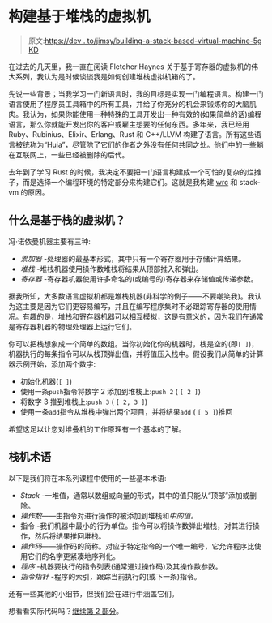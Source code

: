 # 构建基于堆栈的虚拟机

> 原文:[https://dev . to/jimsy/building-a-stack-based-virtual-machine-5g KD](https://dev.to/jimsy/building-a-stack-based-virtual-machine-5gkd)

在过去的几天里，我一直在阅读 Fletcher Haynes 关于基于寄存器的虚拟机的伟大系列，我认为是时候谈谈我是如何创建堆栈虚拟机箱的了。

先说一些背景；当我学习一门新语言时，我的目标是实现一门编程语言。构建一门语言使用了程序员工具箱中的所有工具，并给了你充分的机会来锻炼你的大脑肌肉。我认为，如果你能使用一种特殊的工具开发出一种有效的(如果简单的话)编程语言，那么你就能开发出你的客户或雇主想要的任何东西。多年来，我已经用 Ruby、Rubinius、Elixir、Erlang、Rust 和 C++/LLVM 构建了语言。所有这些语言被统称为“Huia”，尽管除了它们的作者之外没有任何共同之处。他们中的一些躺在互联网上，一些已经被删除的后代。

去年到了学习 Rust 的时候，我决定不要把一门语言构建成一个可怕的复杂的烂摊子，而是选择一个编程环境的特定部分来构建它们。这就是我构建 [wrc](https://crates.io/crates/wrc) 和 stack-vm 的原因。

## 什么是基于栈的虚拟机？

冯·诺依曼机器主要有三种:

*   *累加器* -处理器的最基本形式，其中只有一个寄存器用于存储计算结果。
*   *堆栈* -堆栈机器使用操作数堆栈将结果从顶部推入和弹出。
*   *寄存器* -寄存器机器使用许多命名的(或编号的)寄存器来存储值或传递参数。

据我所知，大多数语言虚拟机都是堆栈机器(非科学的例子——不要嘲笑我)。我认为这主要是因为它们更容易编写，并且在编写程序集时不必跟踪寄存器的使用情况。有趣的是，堆栈和寄存器机器可以相互模拟，这是有意义的，因为我们在通常是寄存器机器的物理处理器上运行它们。

你可以把栈想象成一个简单的数组。当你初始化你的机器时，栈是空的(即`[ ]`)，机器执行的每条指令可以从栈顶弹出值，并将值压入栈中。假设我们从简单的计算器示例开始，添加两个数字:

*   初始化机器(`[ ]`)
*   使用一条`push`指令将数字 2 添加到堆栈上:`push 2` ( `[ 2 ]`)
*   将数字 3 推到堆栈上:`push 3` ( `[ 2, 3 ]`)
*   使用一条`add`指令从堆栈中弹出两个项目，并将结果`add` ( `[ 5 ]`)推回

希望这足以让您对堆叠机的工作原理有一个基本的了解。

## 栈机术语

以下是我们将在本系列课程中使用的一些基本术语:

*   *Stack* -一堆值，通常以数组或向量的形式，其中的值只能从“顶部”添加或删除。
*   *操作数*——由指令对进行操作的被添加到堆栈和*中的值。*
*   指令 -我们机器中最小的行为单位。指令可以将操作数弹出堆栈，对其进行操作，然后将结果推回堆栈。
*   *操作码*——操作码的简称。对应于特定指令的一个唯一编号，它允许程序比使用它们的名字更紧凑地序列化。
*   *程序* -机器要执行的指令列表(通常通过操作码)及其操作数参数。
*   *指令指针* -程序的索引，跟踪当前执行的(或下一条)指令。

还有一些其他的小细节，但我们会在进行中涵盖它们。

想看看实际代码吗？[继续第 2 部分](https://dev.to/jimsy/building-a-stack-based-virtual-machine-part-2---the-stack-d07)。